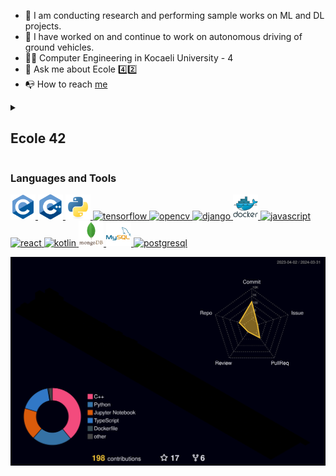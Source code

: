 * 🔭 I am conducting research and performing sample works on ML and DL projects.
* 🤖 I have worked on and continue to work on autonomous driving of ground vehicles.
* 👨‍🎓 Computer Engineering in Kocaeli University - 4
* 🔎 Ask me about Ecole 4️⃣2️⃣
* 📭 How to reach [me](https://www.linkedin.com/in/denizkarhan/)

<details>
   <summary><h2> Ecole 42 </h2></summary>

   <details>
      <summary><h3> > Projects </h2></summary>
   
   | Project | Score | Project | Score |
   | :---: | :---: | :---: | :---: |
   | `libft` | <img src=https://github.com/denizkarhan/denizkarhan/assets/81527587/86382da8-11ff-4e3c-bffd-c25e55998fc4 alt="mypic" style="width:100px; height:75px" /> | `get_next_line` | <img src=https://github.com/denizkarhan/denizkarhan/assets/81527587/86382da8-11ff-4e3c-bffd-c25e55998fc4 alt="mypic" style="width:100px; height:75px" /> |
   | `ft_printf` | <img src=https://github.com/denizkarhan/denizkarhan/assets/81527587/dcbae142-7543-4226-a341-43e8d4020ecc alt="mypic" style="width:100px; height:75px" /> | `Born2beroot` | <img src=https://github.com/denizkarhan/denizkarhan/assets/81527587/aecda0ac-61bd-4f95-91ba-63be2a0f8f44 alt="mypic" style="width:100px; height:75px" /> |
   | `push_swap` | <img src=https://github.com/denizkarhan/denizkarhan/assets/81527587/37bcc01e-6b15-4ae8-a7dc-e3a98906c476 alt="mypic" style="width:75px; height:75px" /> | `minitalk` | <img src=https://github.com/denizkarhan/denizkarhan/assets/81527587/72232c20-1429-42cc-9816-97e8b852c522 alt="mypic" style="width:100px; height:75px" /> |
   | `fract-ol` | <img src=https://github.com/denizkarhan/denizkarhan/assets/81527587/86382da8-11ff-4e3c-bffd-c25e55998fc4 alt="mypic" style="width:100px; height:75px" /> | `Philosophers` | <img src=https://github.com/denizkarhan/denizkarhan/assets/81527587/dcbae142-7543-4226-a341-43e8d4020ecc alt="mypic" style="width:100px; height:75px" /> |
   | `minishell` | <img src=https://github.com/denizkarhan/denizkarhan/assets/81527587/dcbae142-7543-4226-a341-43e8d4020ecc alt="mypic" style="width:100px; height:75px" /> | `NetPractice` | <img src=https://github.com/denizkarhan/denizkarhan/assets/81527587/dcbae142-7543-4226-a341-43e8d4020ecc alt="mypic" style="width:100px; height:75px" /> |
   | `CPP Module 00` | <img src=https://github.com/denizkarhan/denizkarhan/assets/81527587/5b419b6a-0458-44c5-8455-61e8ec38fbfa alt="mypic" style="width:100px; height:75px" /> | `CPP Module 01` | <img src=https://github.com/denizkarhan/denizkarhan/assets/81527587/dcbae142-7543-4226-a341-43e8d4020ecc alt="mypic" style="width:100px; height:75px" /> |
   | `CPP Module 02` | <img src=https://github.com/denizkarhan/denizkarhan/assets/81527587/dcbae142-7543-4226-a341-43e8d4020ecc alt="mypic" style="width:100px; height:75px" /> | `CPP Module 03` | <img src=https://github.com/denizkarhan/denizkarhan/assets/81527587/dcbae142-7543-4226-a341-43e8d4020ecc alt="mypic" style="width:100px; height:75px" /> |
   | `CPP Module 04` | <img src=https://github.com/denizkarhan/denizkarhan/assets/81527587/5b419b6a-0458-44c5-8455-61e8ec38fbfa alt="mypic" style="width:100px; height:75px" /> | `CPP Module 05` | <img src=https://github.com/denizkarhan/denizkarhan/assets/81527587/dcbae142-7543-4226-a341-43e8d4020ecc alt="mypic" style="width:100px; height:75px" /> |
   | `CPP Module 06` | <img src=https://github.com/denizkarhan/denizkarhan/assets/81527587/dcbae142-7543-4226-a341-43e8d4020ecc alt="mypic" style="width:100px; height:75px" /> | `CPP Module 07` | <img src=https://github.com/denizkarhan/denizkarhan/assets/81527587/dcbae142-7543-4226-a341-43e8d4020ecc alt="mypic" style="width:100px; height:75px" /> |
   | `CPP Module 08` | <img src=https://github.com/denizkarhan/denizkarhan/assets/81527587/dcbae142-7543-4226-a341-43e8d4020ecc alt="mypic" style="width:100px; height:75px" /> | `CPP Module 09` | <img src=https://github.com/denizkarhan/denizkarhan/assets/81527587/dcbae142-7543-4226-a341-43e8d4020ecc alt="mypic" style="width:100px; height:75px" /> |
   | `cub3d` | <img src=https://github.com/denizkarhan/denizkarhan/assets/81527587/ca2b1e43-a548-4d16-a2f5-e1eac11d098a alt="mypic" style="width:100px; height:75px" /> | `Inception` | <img src=https://github.com/denizkarhan/denizkarhan/assets/81527587/f10c0070-00e0-4a5e-abc7-2bacbbb5b039 alt="mypic" style="width:100px; height:75px" /> |
   | `ft_irc` | <img src=https://github.com/denizkarhan/denizkarhan/assets/81527587/f10c0070-00e0-4a5e-abc7-2bacbbb5b039 alt="mypic" style="width:100px; height:75px" /> | `ft_transcendence` | <img src=https://github.com/denizkarhan/denizkarhan/assets/81527587/f10c0070-00e0-4a5e-abc7-2bacbbb5b039 alt="mypic" style="width:100px; height:75px" /> |
   | `ft_linear_regression` | <img src=https://github.com/denizkarhan/denizkarhan/assets/81527587/86382da8-11ff-4e3c-bffd-c25e55998fc4 alt="mypic" style="width:100px; height:75px" /> | `DSLR` | <img src=https://github.com/denizkarhan/denizkarhan/assets/81527587/d9a876c7-08a9-4467-95f7-d1054aaf924a alt="mypic" style="width:100px; height:75px" /> |
   </details>
   
   <details>
      <summary><h3> > Holy Graph </h2></summary>
   
   ![graph](https://github.com/denizkarhan/denizkarhan/assets/81527587/14e25880-f2f7-4953-92cc-0ea035720c29)
   </details>

</details>

<h3 align="left">Languages and Tools</h3>
<p align="left"> 
<a href="https://www.cprogramming.com/" target="_blank" rel="noreferrer"> <img src="https://raw.githubusercontent.com/devicons/devicon/master/icons/c/c-original.svg" alt="c" width="40" height="40"/> </a>
<a href="https://www.w3schools.com/cpp/" target="_blank" rel="noreferrer"> <img src="https://raw.githubusercontent.com/devicons/devicon/master/icons/cplusplus/cplusplus-original.svg" alt="cplusplus" width="40" height="40"/> </a>
<a href="https://www.python.org" target="_blank" rel="noreferrer"> <img src="https://raw.githubusercontent.com/devicons/devicon/master/icons/python/python-original.svg" alt="python" width="40" height="40"/> </a>
<a href="https://www.tensorflow.org" target="_blank" rel="noreferrer"> <img src="https://www.vectorlogo.zone/logos/tensorflow/tensorflow-icon.svg" alt="tensorflow" width="40" height="40"/> </a>
<a href="https://opencv.org/" target="_blank" rel="noreferrer"> <img src="https://www.vectorlogo.zone/logos/opencv/opencv-icon.svg" alt="opencv" width="40" height="40"/> </a>
<a href="https://www.djangoproject.com/" target="_blank" rel="noreferrer"> <img src="https://cdn.worldvectorlogo.com/logos/django.svg" alt="django" width="40" height="40"/> </a>
<a href="https://www.docker.com/" target="_blank" rel="noreferrer"> <img src="https://raw.githubusercontent.com/devicons/devicon/master/icons/docker/docker-original-wordmark.svg" alt="docker" width="40" height="40"/> </a>
<a href="https://www.javascript.com/" target="_blank" rel="noreferrer"> <img src="https://upload.wikimedia.org/wikipedia/commons/thumb/9/99/Unofficial_JavaScript_logo_2.svg/1024px-Unofficial_JavaScript_logo_2.svg.png" alt="javascript" width="40" height="40"/> </a>
<a href="https://www.react.com/" target="_blank" rel="noreferrer"> <img src="https://upload.wikimedia.org/wikipedia/commons/thumb/a/a7/React-icon.svg/1024px-React-icon.svg.png" alt="react" width="40" height="35"/> </a>
<a href="https://kotlinlang.org/" target="_blank" rel="noreferrer"> <img src="https://upload.wikimedia.org/wikipedia/commons/thumb/0/06/Kotlin_Icon.svg/2048px-Kotlin_Icon.svg.png" alt="kotlin" width="40" height="40"/> </a>
<a href="https://www.mongodb.com/" target="_blank" rel="noreferrer"> <img src="https://raw.githubusercontent.com/devicons/devicon/master/icons/mongodb/mongodb-original-wordmark.svg" alt="mongodb" width="40" height="40"/> </a>
<a href="https://www.mysql.com/" target="_blank" rel="noreferrer"> <img src="https://raw.githubusercontent.com/devicons/devicon/master/icons/mysql/mysql-original-wordmark.svg" alt="mysql" width="40" height="40"/> </a>
<a href="https://www.postgresql.org/" target="_blank" rel="noreferrer"> <img src="https://upload.wikimedia.org/wikipedia/commons/thumb/2/29/Postgresql_elephant.svg/1024px-Postgresql_elephant.svg.png" alt="postgresql" width="40" height="40"/> </a>
</p>

![](./profile-3d-contrib/profile-night-rainbow.svg)

